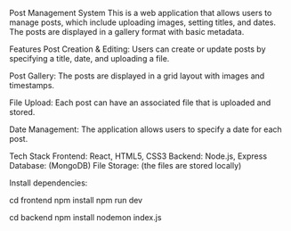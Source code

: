 Post Management System
This is a web application that allows users to manage posts, which include uploading images, setting titles, and dates. The posts are displayed in a gallery format with basic metadata.

Features
Post Creation & Editing: Users can create or update posts by specifying a title, date, and uploading a file.

Post Gallery: The posts are displayed in a grid layout with images and timestamps.

File Upload: Each post can have an associated file that is uploaded and stored.

Date Management: The application allows users to specify a date for each post.

Tech Stack
Frontend: React, HTML5, CSS3
Backend: Node.js, Express
Database: (MongoDB)
File Storage: (the files are stored locally)

Install dependencies:

cd frontend
npm install
npm run dev

cd backend 
npm install
nodemon index.js
